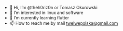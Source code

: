- 👋 Hi, I’m @theh0riz0n or Tomasz Okurowski
- 👀 I’m interested in linux and software 
- 🌱 I’m currently learning flutter
- 📫 How to reach me by mail twelwepolska@gmail.com

<!---
theh0riz0n/theh0riz0n is a ✨ special ✨ repository because its `README.md` (this file) appears on your GitHub profile.
You can click the Preview link to take a look at your changes.
--->
